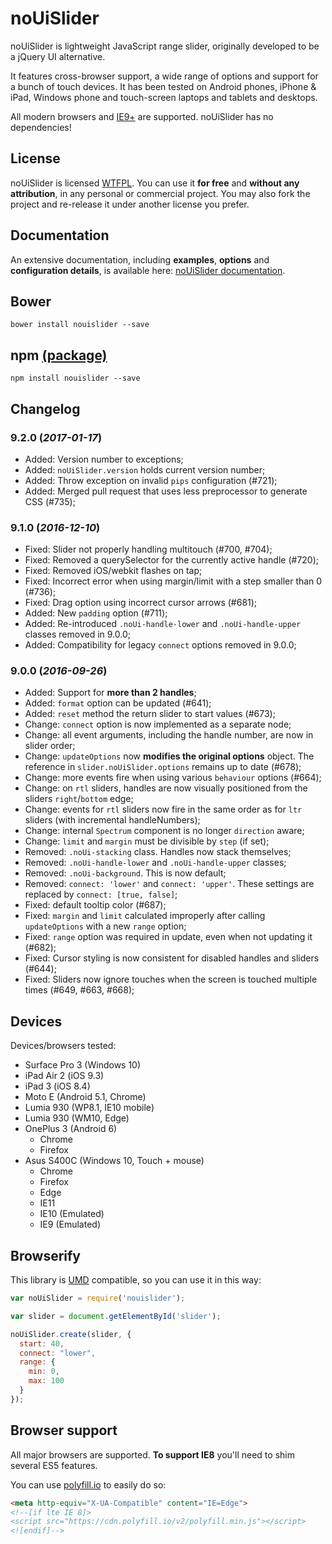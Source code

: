 # noUiSlider

noUiSlider is lightweight JavaScript range slider, originally developed to be a jQuery UI alternative.

It features cross-browser support, a wide range of options and support for a bunch of touch devices. It has been tested on Android phones, iPhone & iPad, Windows phone and touch-screen laptops and tablets and desktops.

All modern browsers and [IE9+](#browser-support) are supported. noUiSlider has no dependencies!

License
-------
noUiSlider is licensed [WTFPL](http://www.wtfpl.net/about/). You can use it **for free** and **without any attribution**, in any personal or commercial project. You may also fork the project and re-release it under another license you prefer.

Documentation
-------
An extensive documentation, including **examples**, **options** and **configuration details**, is available here: [noUiSlider documentation](https://refreshless.com/nouislider/).

Bower
-----
`bower install nouislider --save`

npm [(package)](https://www.npmjs.com/package/nouislider)
---
`npm install nouislider --save`

Changelog
---------

### 9.2.0 (*2017-01-17*)
- Added: Version number to exceptions;
- Added: `noUiSlider.version` holds current version number;
- Added: Throw exception on invalid `pips` configuration (#721);
- Added: Merged pull request that uses less preprocessor to generate CSS (#735);

### 9.1.0 (*2016-12-10*)
- Fixed: Slider not properly handling multitouch (#700, #704);
- Fixed: Removed a querySelector for the currently active handle (#720);
- Fixed: Removed iOS/webkit flashes on tap;
- Fixed: Incorrect error when using margin/limit with a step smaller than 0 (#736);
- Fixed: Drag option using incorrect cursor arrows (#681);
- Added: New `padding` option (#711);
- Added: Re-introduced `.noUi-handle-lower` and `.noUi-handle-upper` classes removed in 9.0.0;
- Added: Compatibility for legacy `connect` options removed in 9.0.0;

### 9.0.0 (*2016-09-26*)
- Added: Support for **more than 2 handles**;
- Added: `format` option can be updated (#641);
- Added: `reset` method the return slider to start values (#673);
- Change: `connect` option is now implemented as a separate node;
- Change: all event arguments, including the handle number, are now in slider order;
- Change: `updateOptions` now **modifies the original options** object. The reference in `slider.noUiSlider.options` remains up to date (#678);
- Change: more events fire when using various `behaviour` options (#664);
- Change: on `rtl` sliders, handles are now visually positioned from the sliders `right`/`bottom` edge;
- Change: events for `rtl` sliders now fire in the same order as for `ltr` sliders (with incremental handleNumbers);
- Change: internal `Spectrum` component is no longer `direction` aware;
- Change: `limit` and `margin` must be divisible by `step` (if set);
- Removed: `.noUi-stacking` class. Handles now stack themselves;
- Removed: `.noUi-handle-lower` and `.noUi-handle-upper` classes;
- Removed: `.noUi-background`. This is now default;
- Removed: `connect: 'lower'` and `connect: 'upper'`. These settings are replaced by `connect: [true, false]`;
- Fixed: default tooltip color (#687);
- Fixed: `margin` and `limit` calculated improperly after calling `updateOptions` with a new `range` option;
- Fixed: `range` option was required in update, even when not updating it (#682);
- Fixed: Cursor styling is now consistent for disabled handles and sliders (#644);
- Fixed: Sliders now ignore touches when the screen is touched multiple times (#649, #663, #668);

Devices
-------
Devices/browsers tested:
- Surface Pro 3 (Windows 10)
- iPad Air 2 (iOS 9.3)
- iPad 3 (iOS 8.4)
- Moto E (Android 5.1, Chrome)
- Lumia 930 (WP8.1, IE10 mobile)
- Lumia 930 (WM10, Edge)
- OnePlus 3 (Android 6)
	+ Chrome
	+ Firefox
- Asus S400C (Windows 10, Touch + mouse)
	+ Chrome
	+ Firefox
	+ Edge
	+ IE11
	+ IE10 (Emulated)
	+ IE9 (Emulated)

Browserify
----------
This library is [UMD](https://github.com/umdjs/umd) compatible, so you can use it in this way:

```javascript
var noUiSlider = require('nouislider');

var slider = document.getElementById('slider');

noUiSlider.create(slider, {
  start: 40,
  connect: "lower",
  range: {
    min: 0,
    max: 100
  }
});
```

Browser support
---------------

All major browsers are supported. **To support IE8** you'll need to shim several ES5 features.

You can use [polyfill.io](https://cdn.polyfill.io/v2/docs/) to easily do so:

```html
<meta http-equiv="X-UA-Compatible" content="IE=Edge">
<!--[if lte IE 8]>
<script src="https://cdn.polyfill.io/v2/polyfill.min.js"></script>
<![endif]-->
```
